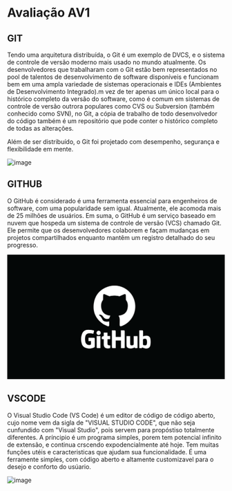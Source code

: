 # **Avaliação AV1**

## GIT
Tendo uma arquitetura distribuída, o Git é um exemplo de DVCS, e o sistema de controle de versão moderno mais usado no mundo atualmente. Os desenvolvedores que trabalharam com o Git estão bem representados no pool de talentos de desenvolvimento de software disponíveis e funcionam bem em uma ampla variedade de sistemas operacionais e IDEs (Ambientes de Desenvolvimento Integrado).m vez de ter apenas um único local para o histórico completo da versão do software, como é comum em sistemas de controle de versão outrora populares como CVS ou Subversion (também conhecido como SVN), no Git, a cópia de trabalho de todo desenvolvedor do código também é um repositório que pode conter o histórico completo de todas as alterações.

Além de ser distribuído, o Git foi projetado com desempenho, segurança e flexibilidade em mente.

![image](https://github.com/Netuno456/AV1/assets/164503818/18bbe971-bb61-4b99-957e-1592f30569a3)

## GITHUB

O GitHub é considerado é uma ferramenta essencial para engenheiros de software, com uma popularidade sem igual. Atualmente, ele acomoda mais de 25 milhões de usuários. Em suma, o GitHub é um serviço baseado em nuvem que hospeda um sistema de controle de versão (VCS) chamado Git. Ele permite que os desenvolvedores colaborem e façam mudanças em projetos compartilhados enquanto mantêm um registro detalhado do seu progresso.

![github](https://github.com/Netuno456/AV1/blob/IAN/gituhb.png?raw=true)

## VSCODE

O Visual Studio Code (VS Code) é um editor de código de código aberto, cujo nome vem da sigla de "VISUAL STUDIO CODE", que não seja cunfundido com "Visual Studio", pois servem para propóstiso totalmente diferentes. A príncipio é um programa simples, porem tem potencial infinito de extensão, e continua crscendo expodencialmente até hoje. Tem muitas funções utéis e caracteristicas que ajudam sua funcionalidade. É uma ferramente simples, com código aberto e altamente customizavel para o desejo e conforto do usúario.

![image](https://github.com/Netuno456/AV1/assets/164503818/8e15e398-0172-4dba-bc2d-26c163d648b1)
 

